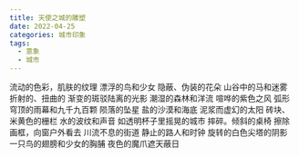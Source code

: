 ```yaml
---
title: 天使之城的雕塑
date: 2022-04-25
categories: 城市印象
tags:
  - 意象
  - 城市
---
```


流动的色彩，肌肤的纹理
漂浮的鸟和少女<!--more-->
隐蔽、伪装的花朵
山谷中的马和迷雾
折射的、扭曲的
渐变的斑驳陆离的光影
潮湿的森林和洋流
喧哗的紫色之风
弧形穹顶的雨幕和九千九百颗
陨落的坠星
盐的沙漠和海底
泥浆而虚幻的太阳
砖块、米黄色的栅栏
水的波纹和声音
如透明杯子里摇晃的城市
摔碎。倾斜的桌椅
擦除画框，向窗户外看去
川流不息的街道
静止的路人和时钟
旋转的白色尖塔的阴影
一只鸟的翅膀和少女的胸脯
夜色的魔爪遮天蔽日

